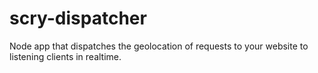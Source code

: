 scry-dispatcher
===============

Node app that dispatches the geolocation of requests to your website to listening clients in realtime.
